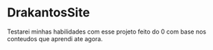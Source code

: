 # DrakantosSite
 Testarei minhas habilidades com esse projeto feito do 0 com base  nos conteudos que aprendi ate agora.
